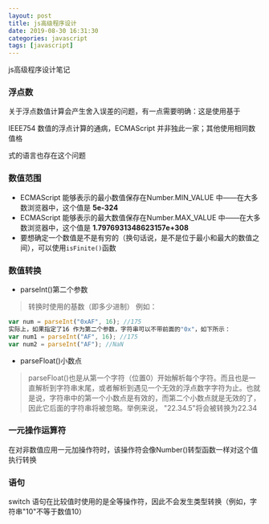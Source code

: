 ```yaml
---
layout: post
title: js高级程序设计
date: 2019-08-30 16:31:30
categories: javascript
tags: [javascript]
---
```


js高级程序设计笔记

<!-- more -->

### 浮点数

关于浮点数值计算会产生舍入误差的问题，有一点需要明确：这是使用基于

IEEE754 数值的浮点计算的通病，ECMAScript 并非独此一家；其他使用相同数值格

式的语言也存在这个问题

### 数值范围
- ECMAScript 能够表示的最小数值保存在Number.MIN_VALUE 中——在大多数浏览器中，这个值是
**5e-324**
- ECMAScript 能够表示的最大数值保存在Number.MAX_VALUE 中——在大多数浏览器中，这个值是
**1.7976931348623157e+308**
- 要想确定一个数值是不是有穷的（换句话说，是不是位于最小和最大的数值之间），可以使用`isFinite()`函数

### 数值转换
- parseInt()第二个参数

> 转换时使用的基数（即多少进制）
例如：

```javascript
var num = parseInt("0xAF", 16); //175
实际上，如果指定了16 作为第二个参数，字符串可以不带前面的"0x"，如下所示：
var num1 = parseInt("AF", 16); //175
var num2 = parseInt("AF"); //NaN
```

- parseFloat()小数点

> parseFloat()也是从第一个字符（位置0）开始解析每个字符。而且也是一直解析到字符串末尾，或者解析到遇见一个无效的浮点数字字符为止。也就是说，字符串中的第一个小数点是有效的，而第二个小数点就是无效的了，因此它后面的字符串将被忽略。举例来说，
"22.34.5"将会被转换为22.34

### 一元操作运算符

在对非数值应用一元加操作符时，该操作符会像Number()转型函数一样对这个值执行转换

### 语句

switch 语句在比较值时使用的是全等操作符，因此不会发生类型转换（例如，字符串"10"不等于数值10）